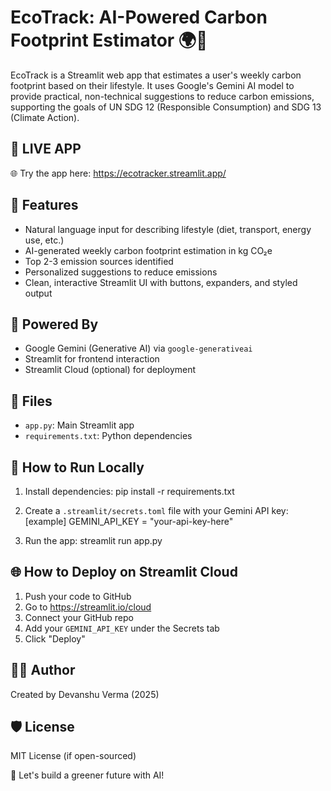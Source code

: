 
EcoTrack: AI-Powered Carbon Footprint Estimator 🌍🌱
===================================================

EcoTrack is a Streamlit web app that estimates a user's weekly carbon footprint based on their lifestyle.
It uses Google's Gemini AI model to provide practical, non-technical suggestions to reduce carbon emissions,
supporting the goals of UN SDG 12 (Responsible Consumption) and SDG 13 (Climate Action).

🔗 LIVE APP
-----------
🌐 Try the app here: https://ecotracker.streamlit.app/

🔧 Features
----------
- Natural language input for describing lifestyle (diet, transport, energy use, etc.)
- AI-generated weekly carbon footprint estimation in kg CO₂e
- Top 2-3 emission sources identified
- Personalized suggestions to reduce emissions
- Clean, interactive Streamlit UI with buttons, expanders, and styled output

🧠 Powered By
-------------
- Google Gemini (Generative AI) via `google-generativeai`
- Streamlit for frontend interaction
- Streamlit Cloud (optional) for deployment

📁 Files
-------
- `app.py`: Main Streamlit app
- `requirements.txt`: Python dependencies

🚀 How to Run Locally
---------------------
1. Install dependencies:
   pip install -r requirements.txt

2. Create a `.streamlit/secrets.toml` file with your Gemini API key:
   [example]
   GEMINI_API_KEY = "your-api-key-here"

3. Run the app:
   streamlit run app.py

🌐 How to Deploy on Streamlit Cloud
-----------------------------------
1. Push your code to GitHub
2. Go to https://streamlit.io/cloud
3. Connect your GitHub repo
4. Add your `GEMINI_API_KEY` under the Secrets tab
5. Click "Deploy"

👨‍💻 Author
----------
Created by Devanshu Verma (2025)

🛡️ License
---------
MIT License (if open-sourced)

🌿 Let's build a greener future with AI!
